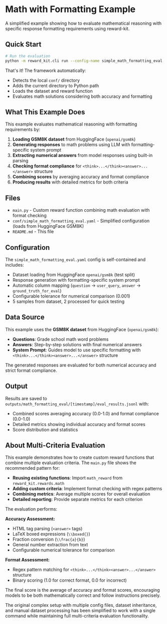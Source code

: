 # Math with Formatting Example

A simplified example showing how to evaluate mathematical reasoning with specific response formatting requirements using reward-kit.

## Quick Start

```bash
# Run the evaluation
python -m reward_kit.cli run --config-name simple_math_formatting_eval
```

That's it! The framework automatically:
- Detects the local `conf/` directory
- Adds the current directory to Python path
- Loads the dataset and reward function
- Evaluates math solutions considering both accuracy and formatting

## What This Example Does

This example evaluates mathematical reasoning with formatting requirements by:

1. **Loading GSM8K dataset** from HuggingFace (`openai/gsm8k`)
2. **Generating responses** to math problems using LLM with formatting-specific system prompt
3. **Extracting numerical answers** from model responses using built-in parsing
4. **Checking format compliance** for `<think>...</think><answer>...</answer>` structure
5. **Combining scores** by averaging accuracy and format compliance
6. **Producing results** with detailed metrics for both criteria

## Files

- `main.py` - Custom reward function combining math evaluation with format checking
- `conf/simple_math_formatting_eval.yaml` - Simplified configuration (loads from HuggingFace GSM8K)
- `README.md` - This file

## Configuration

The `simple_math_formatting_eval.yaml` config is self-contained and includes:
- Dataset loading from HuggingFace `openai/gsm8k` (test split)
- Response generation with formatting-specific system prompt
- Automatic column mapping (`question` → `user_query`, `answer` → `ground_truth_for_eval`)
- Configurable tolerance for numerical comparison (0.001)
- 5 samples from dataset, 2 processed for quick testing

## Data Source

This example uses the **GSM8K dataset** from HuggingFace (`openai/gsm8k`):
- **Questions**: Grade school math word problems
- **Answers**: Step-by-step solutions with final numerical answers
- **System Prompt**: Guides model to use specific formatting with `<think>...</think><answer>...</answer>` structure

The generated responses are evaluated for both numerical accuracy and strict format compliance.

## Output

Results are saved to `outputs/math_formatting_eval/[timestamp]/eval_results.jsonl` with:
- Combined scores averaging accuracy (0.0-1.0) and format compliance (0.0-1.0)
- Detailed metrics showing individual accuracy and format scores
- Score distribution and statistics

## About Multi-Criteria Evaluation

This example demonstrates how to create custom reward functions that combine multiple evaluation criteria. The `main.py` file shows the recommended pattern for:

- **Reusing existing functions**: Import `math_reward` from `reward_kit.rewards.math`
- **Adding custom criteria**: Implement format checking with regex patterns
- **Combining metrics**: Average multiple scores for overall evaluation
- **Detailed reporting**: Provide separate metrics for each criterion

The evaluation performs:

**Accuracy Assessment:**
- HTML tag parsing (`<answer>` tags)
- LaTeX boxed expressions (`\\boxed{}`)
- Fraction conversion (`\\frac{a}{b}`)
- General number extraction from text
- Configurable numerical tolerance for comparison

**Format Assessment:**
- Regex pattern matching for `<think>...</think><answer>...</answer>` structure
- Binary scoring (1.0 for correct format, 0.0 for incorrect)

The final score is the average of accuracy and format scores, encouraging models to be both mathematically correct and follow instructions precisely.

The original complex setup with multiple config files, dataset inheritance, and manual dataset processing has been simplified to work with a single command while maintaining full multi-criteria evaluation functionality.
